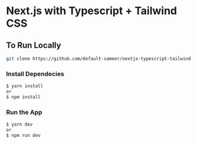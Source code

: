 # Next.js with Typescript + Tailwind CSS

## To Run Locally

```bash
git clone https://github.com/default-sameer/nextjs-typescript-tailwind.git
```

### Install Dependecies

```bash
$ yarn install
or
$ npm install
```

### Run the App

```bash
$ yarn dev
or
$ npm run dev
```
